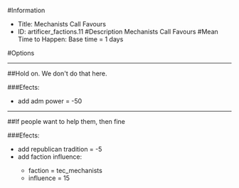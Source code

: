 #Information
 - Title: Mechanists Call Favours
 - ID: artificer_factions.11
#Description
Mechanists Call Favours
#Mean Time to Happen:
Base time = 1 days

#Options

___
##Hold on. We don't do that here.

###Efects:<ul><li>add adm power = -50</li></ul>

___
##If people want to help them, then fine

###Efects:<ul><li>add republican tradition = -5</li><li>add faction influence:</li><ul><li>faction = tec_mechanists</li><li>influence = 15</li></ul></ul>
